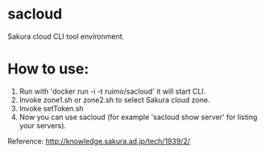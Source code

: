 # sacloud
Sakura cloud CLI tool environment.

# How to use:

1. Run with 'docker run -i -t ruimo/sacloud' it will start CLI.
2. Invoke zone1.sh or zone2.sh to select Sakura cloud zone.
3. Invoke setToken.sh <your access token> <your access token secret>
4. Now you can use sacloud (for example 'sacloud show server' for listing your servers).


Reference: http://knowledge.sakura.ad.jp/tech/1939/2/
